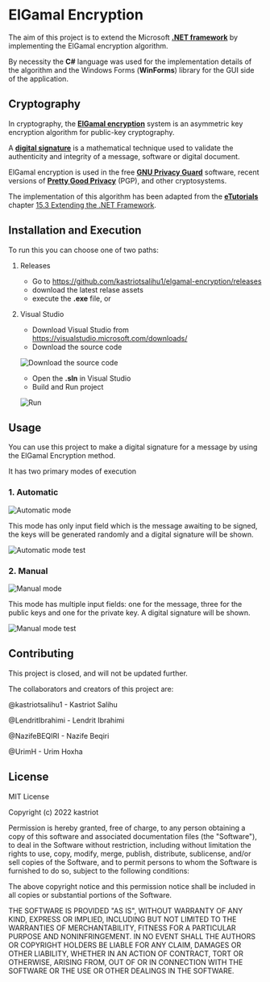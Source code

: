 # ElGamal Encryption

The aim of this project is to extend the Microsoft **[.NET framework](https://dotnet.microsoft.com/en-us/)** by implementing the ElGamal encryption algorithm.

By necessity the **C#** language was used for the implementation details of the algorithm and the Windows Forms (**WinForms**) library for the GUI side of the application.

## Cryptography

In cryptography, the **[ElGamal encryption](https://en.wikipedia.org/wiki/ElGamal_encryption)** system is an asymmetric key encryption algorithm for public-key cryptography.

A **[digital signature](https://en.wikipedia.org/wiki/Digital_signature)** is a mathematical technique used to validate the authenticity and integrity of a message, software or digital document.

ElGamal encryption is used in the free **[GNU Privacy Guard](https://gnupg.org/)** software, recent versions of **[Pretty Good Privacy](https://en.wikipedia.org/wiki/Pretty_Good_Privacy)** (PGP), and other cryptosystems.

The implementation of this algorithm has been adapted from the **[eTutorials](http://etutorials.org/)** chapter [15.3 Extending the .NET Framework](http://etutorials.org/Programming/Programming+.net+security/Part+III+.NET+Cryptography/Chapter+15.+Asymmetric+Encryption/15.3+Extending+the+.NET+Framework/?fbclid=IwAR3YQ16U1oiUFXItcU4pHlS8wgZuC31KvbrDwnbcHh12LBpwFgLlikMl2ww%2F/).


## Installation and Execution
To run this you can choose one of two paths:

1. Releases
   - Go to https://github.com/kastriotsalihu1/elgamal-encryption/releases
   - download the latest relase assets
   - execute the **.exe** file, or

2. Visual Studio
   - Download Visual Studio from https://visualstudio.microsoft.com/downloads/
   - Download the source code 
   
   ![Download the source code](https://drive.google.com/uc?export=view&id=1svkjbWMWeZK4RJ9Q5mRAlzBr4gd3W-fT)
   - Open the **.sln** in Visual Studio
   - Build and Run project

   ![Run](https://drive.google.com/uc?export=view&id=1YTl73yACNpHhf5JE7VuXC7dty2DMZIMx)

## Usage

You can use this project to make a digital signature for a message by using the ElGamal Encryption method.

It has two primary modes of execution

### 1. Automatic

   ![Automatic mode](https://drive.google.com/uc?export=view&id=1zEuG4hJGlMXCp7bmAj7KjPj97ttsJuyA)
   
   This mode has only input field which is the message awaiting to be signed, the keys will be generated randomly and a digital signature will be shown.

  ![Automatic mode test](https://drive.google.com/uc?export=view&id=19U6ysCSgAXVKYS-Zj4Kf4P2FXdwf_zd7)
  
### 2. Manual

   ![Manual mode](https://drive.google.com/uc?export=view&id=1cv_JuyjDWPHoCu96kTmQMgB2mtoKpn_e)

This mode has multiple input fields: one for the message, three for the public keys and one for the private key. A digital signature will be shown.

   ![Manual mode test](https://drive.google.com/uc?export=view&id=1yQ9Yd44feuW9NgPK7nA-Vunoh2NBQgPn)
   
## Contributing

This project is closed, and will not be updated further.

The collaborators and creators of this project are: 

@kastriotsalihu1 - Kastriot Salihu

@LendritIbrahimi - Lendrit Ibrahimi

@NazifeBEQIRI - Nazife Beqiri

@UrimH - Urim Hoxha

## License 

MIT License

Copyright (c) 2022 kastriot

Permission is hereby granted, free of charge, to any person obtaining a copy
of this software and associated documentation files (the "Software"), to deal
in the Software without restriction, including without limitation the rights
to use, copy, modify, merge, publish, distribute, sublicense, and/or sell
copies of the Software, and to permit persons to whom the Software is
furnished to do so, subject to the following conditions:

The above copyright notice and this permission notice shall be included in all
copies or substantial portions of the Software.

THE SOFTWARE IS PROVIDED "AS IS", WITHOUT WARRANTY OF ANY KIND, EXPRESS OR
IMPLIED, INCLUDING BUT NOT LIMITED TO THE WARRANTIES OF MERCHANTABILITY,
FITNESS FOR A PARTICULAR PURPOSE AND NONINFRINGEMENT. IN NO EVENT SHALL THE
AUTHORS OR COPYRIGHT HOLDERS BE LIABLE FOR ANY CLAIM, DAMAGES OR OTHER
LIABILITY, WHETHER IN AN ACTION OF CONTRACT, TORT OR OTHERWISE, ARISING FROM,
OUT OF OR IN CONNECTION WITH THE SOFTWARE OR THE USE OR OTHER DEALINGS IN THE
SOFTWARE.

